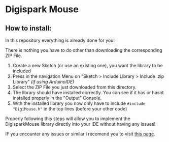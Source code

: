 # Digispark Mouse

## How to install:
In this repository everything is already done for you!

There is nothing you have to do other than downloading the corresponding ZIP File.

1. Create a new Sketch (or use an existing one), you want the library to be included
2. Press in the navigation Menu on "Sketch > Include Library > Include .zip Library" *(if using ArduinoIDE)*
3. Select the ZIP File you just downloaded from this directory.
4. The library should have installed correctly. You can see if it has or hasnt installed properly in the "Output" Console.
5. With the installed library you now only have to include ` #include "DigiMouse.h" ` in the top lines (before your other code)


Properly following this steps will allow you to implement the DigisparkMouse library directly into your IDE
without having any issues!

IF you encounter any issues or similar i recomend you to visit [this page](https://github.com/digistump/DigistumpArduino/tree/master/digistump-avr/libraries/DigisparkMouse).
